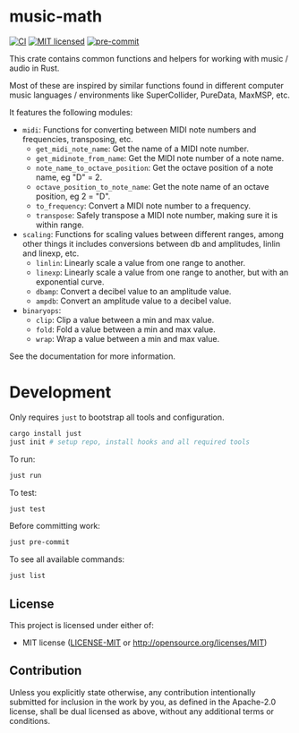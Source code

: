 # music-math
[![CI](https://github.com/madskjeldgaard/music-math/workflows/CI/badge.svg)](https://github.com/madskjeldgaard/music-math/actions?query=workflow%3ACI)
[![MIT licensed](https://img.shields.io/badge/license-MIT-blue.svg)](https://github.com/madskjeldgaard/music-math/blob/main/LICENSE-MIT)
[![pre-commit](https://img.shields.io/badge/pre--commit-enabled-brightgreen?logo=pre-commit&logoColor=white)](https://github.com/pre-commit/pre-commit)

This crate contains common functions and helpers for working with music / audio in Rust.

Most of these are inspired by similar functions found in different computer music languages / environments like SuperCollider, PureData, MaxMSP, etc.

It features the following modules:
- `midi`: Functions for converting between MIDI note numbers and frequencies, transposing, etc.
    - `get_midi_note_name`: Get the name of a MIDI note number.
    - `get_midinote_from_name`: Get the MIDI note number of a note name.
    - `note_name_to_octave_position`: Get the octave position of a note name, eg "D" = 2.
    - `octave_position_to_note_name`: Get the note name of an octave position, eg 2 = "D".
    - `to_frequency`: Convert a MIDI note number to a frequency.
    - `transpose`: Safely transpose a MIDI note number, making sure it is within range.
- `scaling`: Functions for scaling values between different ranges, among other things it includes conversions between db and amplitudes, linlin and linexp, etc.
    - `linlin`: Linearly scale a value from one range to another.
    - `linexp`: Linearly scale a value from one range to another, but with an exponential curve.
    - `dbamp`: Convert a decibel value to an amplitude value.
    - `ampdb`: Convert an amplitude value to a decibel value.
- `binaryops`:
    - `clip`: Clip a value between a min and max value.
    - `fold`: Fold a value between a min and max value.
    - `wrap`: Wrap a value between a min and max value.

See the documentation for more information.

# Development

Only requires `just` to bootstrap all tools and configuration.
```bash
cargo install just
just init # setup repo, install hooks and all required tools
```

To run:
```bash
just run
```

To test:
```bash
just test
```

Before committing work:
```bash
just pre-commit
```

To see all available commands:
```bash
just list
```

## License

This project is licensed under either of:
* MIT license ([LICENSE-MIT] or http://opensource.org/licenses/MIT)

## Contribution

Unless you explicitly state otherwise, any contribution intentionally submitted for inclusion in the work by you, as
defined in the Apache-2.0 license, shall be dual licensed as above, without any additional terms or conditions.


[LICENSE-MIT]: ./LICENSE-MIT
